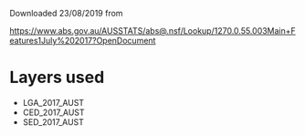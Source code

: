 Downloaded 23/08/2019 from

https://www.abs.gov.au/AUSSTATS/abs@.nsf/Lookup/1270.0.55.003Main+Features1July%202017?OpenDocument

# Layers used

-   LGA_2017_AUST
-   CED_2017_AUST
-   SED_2017_AUST
